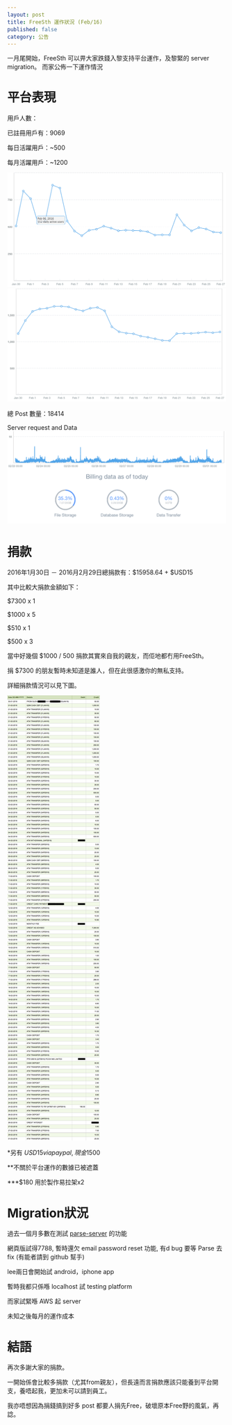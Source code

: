 ```yaml
---
layout: post
title: FreeSth 運作狀況 (Feb/16)
published: false
category: 公告
---
```


一月尾開始，FreeSth 可以畀大家跌錢入黎支持平台運作，及黎緊的 server migration。
而家公佈一下運作情況

# 平台表現

用戶人數：

已註冊用戶有：9069

每日活躍用戶：~500

每月活躍用戶：~1200

![alt text](/assets/dailyuser.png "每日活躍用戶")
![alt text](/assets/monthlyuser.png "每月活躍用戶")

總 Post 數量：18414

Server request and Data
![alt text](/assets/serverrequest.png "Server Request and Data")

# 捐款

2016年1月30日 － 2016月2月29日總捐款有：$15958.64 + $USD15

其中比較大捐款金額如下：

$7300 x 1

$1000 x 5

$510 x 1

$500 x 3

當中好幾個 $1000 / 500 捐款其實來自我的親友，而佢地都冇用FreeSth。

捐 $7300 的朋友暫時未知道是誰人，但在此很感激你的無私支持。

詳細捐款情況可以見下圖。

![alt text](/assets/totaldonation.png "詳細捐款情況")

*另有 $USD15 via paypal, 現金$1500

**不關於平台運作的數據已被遮蓋

***$180 用於製作易拉架x2

# Migration狀況

過去一個月多數在測試 [parse-server](https://github.com/ParsePlatform/parse-server) 的功能

網頁版試得7788, 暫時還欠 email password reset 功能, 有d bug 要等 Parse 去fix (有能者請到 github 幫手)

lee兩日會開始試 android，iphone app

暫時我都只係喺 localhost 試 testing platform

而家試緊喺 AWS 起 server

未知之後每月的運作成本

# 結語

再次多謝大家的捐款。

一開始係會比較多捐款（尤其from親友），但長遠而言捐款應該只能養到平台開支，養唔起我，更加未可以請到員工。

我亦唔想因為捐錢搞到好多 post 都要人捐先Free，破壞原本Free野的風氣，再諗。
